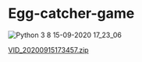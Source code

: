# Egg-catcher-game

![Python 3 8 15-09-2020 17_23_06](https://user-images.githubusercontent.com/69042882/93208607-71784680-f77a-11ea-965c-e23dc0498aa2.png)

[VID_20200915173457.zip](https://github.com/Snehakri022/Egg-catcher-game/files/5224729/VID_20200915173457.zip)

